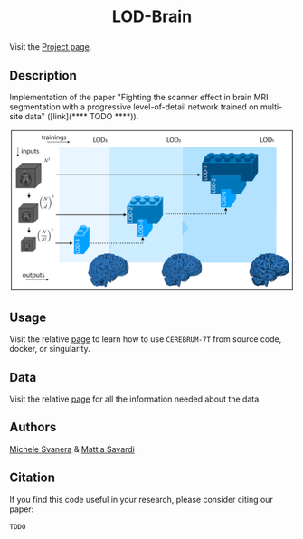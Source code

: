 # <p align="center">LOD-Brain</p>


Visit the [Project page](https://rocknroll87q.github.io/LOD-Brain/).

## Description

Implementation of the paper "Fighting the scanner effect in brain MRI segmentation with a progressive level-of-detail network trained on multi-site data" ([link](**** TODO ****)).

<p align="center">
<img src="misc/training.png" width="700" />  
</p>

## Usage

Visit the relative [page](https://rocknroll87q.github.io/LOD-Brain/usage) to learn how to use `CEREBRUM-7T` from source code, docker, or singularity.

## Data

Visit the relative [page](https://rocknroll87q.github.io/LOD-Brain/data) for all the information needed about the data.

## Authors

[Michele Svanera](https://github.com/rockNroll87q)
&
[Mattia Savardi](https://github.com/msavardi)


## Citation

If you find this code useful in your research, please consider citing our paper:

```
TODO
```